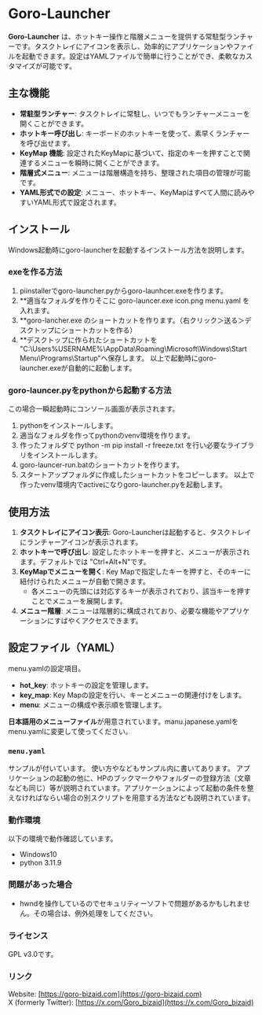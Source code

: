 # Goro-Launcher

**Goro-Launcher** は、ホットキー操作と階層メニューを提供する常駐型ランチャーです。タスクトレイにアイコンを表示し、効率的にアプリケーションやファイルを起動できます。設定はYAMLファイルで簡単に行うことができ、柔軟なカスタマイズが可能です。

## 主な機能

- **常駐型ランチャー**: タスクトレイに常駐し、いつでもランチャーメニューを開くことができます。
- **ホットキー呼び出し**: キーボードのホットキーを使って、素早くランチャーを呼び出せます。
- **KeyMap 機能**: 設定されたKeyMapに基づいて、指定のキーを押すことで関連するメニューを瞬時に開くことができます。
- **階層式メニュー**: メニューは階層構造を持ち、整理された項目の管理が可能です。
- **YAML形式での設定**: メニュー、ホットキー、KeyMapはすべて人間に読みやすいYAML形式で設定されます。

## インストール
Windows起動時にgoro-launcherを起動するインストール方法を説明します。

### exeを作る方法
1. piinstallerでgoro-launcher.pyからgoro-launhcer.exeを作ります。
2. **適当なフォルダを作りそこに
goro-launcer.exe
icon.png
menu.yaml
を入れます。
3. **goro-lancher.exe のショートカットを作ります。（右クリック＞送る＞デスクトップにショートカットを作る）
4. **デスクトップに作られたショートカットを
"C:\Users\%USERNAME%\AppData\Roaming\Microsoft\Windows\Start Menu\Programs\Startup"へ保存します。
以上で起動時にgoro-launcher.exeが自動的に起動します。

### goro-launcer.pyをpythonから起動する方法
この場合一瞬起動時にコンソール画面が表示されます。

1. pythonをインストールします。
2. 適当なフォルダを作ってpythonのvenv環境を作ります。
3. 作ったフォルダで
python -m pip install -r freeze.txt を行い必要なライブラリをインストールします。
4. goro-launcer-run.batのショートカットを作ります。
5. スタートアップフォルダに作成したショートカットをコピーします。
以上で作ったvenv環境内でactiveになりgoro-launcher.pyを起動します。

## 使用方法

1. **タスクトレイにアイコン表示**: Goro-Launcherは起動すると、タスクトレイにランチャーアイコンが表示されます。
2. **ホットキーで呼び出し**: 設定したホットキーを押すと、メニューが表示されます。デフォルトでは "Ctrl+Alt+N"です。
3. **KeyMapでメニューを開く**: Key Mapで指定したキーを押すと、そのキーに紐付けられたメニューが自動で開きます。
   - 各メニューの先頭には対応するキーが表示されており、該当キーを押すことでメニューを展開します。
4. **メニュー階層**: メニューは階層的に構成されており、必要な機能やアプリケーションにすばやくアクセスできます。

## 設定ファイル（YAML）
menu.yamlの設定項目。
- **hot_key**: ホットキーの設定を管理します。
- **key_map**: Key Mapの設定を行い、キーとメニューの関連付けをします。
- **menu**: メニューの構成や表示順を管理します。

**日本語用のメニューファイル**が用意されています。manu.japanese.yamlをmenu.yamlに変更して使ってください。

### `menu.yaml`
サンプルが付いています。
使い方やなどもサンプル内に書いてあります。
アプリケーションの起動の他に、HPのブックマークやフォルダーの登録方法（文章なども同じ）等が説明されています。アプリケーションによって起動の条件を整えなければならい場合の別スクリプトを用意する方法なども説明されています。

### 動作環境

以下の環境で動作確認しています。

- Windows10
- python 3.11.9

### 問題があった場合
- hwndを操作しているのでセキュリティーソフトで問題があるかもしれません。その場合は、例外処理をしてください。

### ライセンス
GPL v3.0です。

### リンク
Website: [https://goro-bizaid.com](https://goro-bizaid.com)  
X (formerly Twitter): [https://x.com/Goro_bizaid](https://x.com/Goro_bizaid)